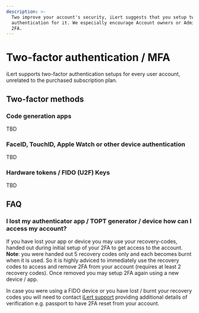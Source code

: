 ```yaml
---
description: >-
  Two improve your account's security, iLert suggests that you setup two-factor
  authentication for it. We especially encourage Account owners or Admins to use
  2FA.
---
```


# Two-factor authentication / MFA

iLert supports two-factor authentication setups for every user account, unrelated to the purchased subscription plan.

## Two-factor methods

### Code generation apps

TBD

### FaceID, TouchID, Apple Watch or other device authentication

TBD

### Hardware tokens / FIDO (U2F) Keys

TBD

## FAQ

### I lost my authenticator app / TOPT generator / device how can I access my account?

If you have lost your app or device you may use your recovery-codes, handed out during initial setup of your 2FA to get access to the account. **Note**: you were handed out 5 recovery codes only and each becomes burnt when it is used. So it is highly adviced to immediately use the recovery codes to access and remove 2FA from your account (requires at least 2 recovery codes). Once removed you may setup 2FA again using a new device / app.

In case you were using a FIDO device or you have lost / burnt your recovery codes you will need to contact [iLert support](../contact.md#support) providing additional details of verification e.g. passport to have 2FA reset from your account.
